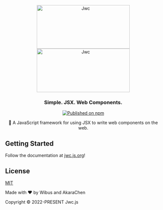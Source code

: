<div align="center">

<a href="https://github.com/jwcjs/core#gh-light-mode-only">
<img src="https://user-images.githubusercontent.com/62133302/208357211-ae555dd9-b812-46b4-84d0-5d30bae30efa.png" alt="Jwc" width="300" height="141"/>
</a>
  
<a href="https://github.com/jwcjs/core#gh-dark-mode-only">
<img src="https://user-images.githubusercontent.com/62133302/208357316-567ae5f8-782e-4e87-aab5-02b5d1c97aef.png" alt="Jwc" width="300" height="141"/>
</a>


### Simple. JSX. Web Components.

[![Published on npm](https://img.shields.io/npm/v/jwcjs.svg?logo=npm)](https://www.npmjs.com/package/jwcjs)
  
🎨 A JavaScript framework for using JSX to write web components on the web.

</div>

## Getting Started

Follow the documentation at [jwc.js.org](https://jwc.js.org)!


## License

[MIT](https://opensource.org/licenses/MIT)

Made with ❤️ by Wibus and AkaraChen

Copyright © 2022-PRESENT Jwc.js
